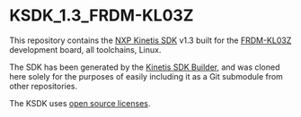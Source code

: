 # KSDK_1.3_FRDM-KL03Z

This repository contains the [NXP Kinetis SDK](http://www.nxp.com/products/software-and-tools/run-time-software/kinetis-software-and-tools/development-platforms-with-mbed/software-development-kit-for-kinetis-mcus:KINETIS-SDK) v1.3 built for the [FRDM-KL03Z](http://www.nxp.com/products/software-and-tools/hardware-development-tools/freedom-development-boards/freedom-development-platform-for-kinetis-kl03-mcus:FRDM-KL03Z) development board, all toolchains, Linux.

The SDK has been generated by the [Kinetis SDK Builder](http://cache.nxp.com/files/32bit/software_tools/KINETIS-EXPERT-TOOL.html), and was cloned here solely for the purposes of easily including it as a Git submodule from other repositories.

The KSDK uses [open source licenses](https://community.freescale.com/message/613019#613019).
